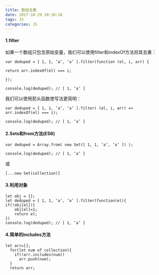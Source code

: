 ```yaml
---
title: 数组去重
date: 2017-10-29 10:10:10
tags: JS
categories: JS
---
```


#### 1.filter

如果一个数组只包含原始变量，我们可以使用filter和indexOf方法将其去重：

```
var deduped = [ 1, 1, ‘a’, ‘a’ ].filter(function (el, i, arr) {

return arr.indexOf(el) === i;

});

console.log(deduped); // [ 1, ‘a’ ]
```

我们可以使用箭头函数使写法更简明：

```
var deduped = [ 1, 1, ‘a’, ‘a’ ].filter( (el, i, arr) => arr.indexOf(el) === i);

console.log(deduped); // [ 1, ‘a’ ]
```
<!-- more -->
#### 2.Sets和from方法(ES6)

```
var deduped = Array.from( new Set([ 1, 1, ‘a’, ‘a’ ]) );

console.log(deduped); // [ 1, ‘a’ ]
```

或

```
[...new Set(collection)]
```

#### 3.利用对象

```
let obj = {};
let deduped = [ 1, 1, ‘a’, ‘a’ ].filter(function(el){
if(!obj[el]){
    obj[el]=1;
    return el;
})
console.log(deduped); // [ 1, ‘a’ ]
```

#### 4.简单的includes方法

```
let arr=[];
  for(let num of collection){
    if(!arr.includes(num))
      arr.push(num);
  }
  return arr;
```

